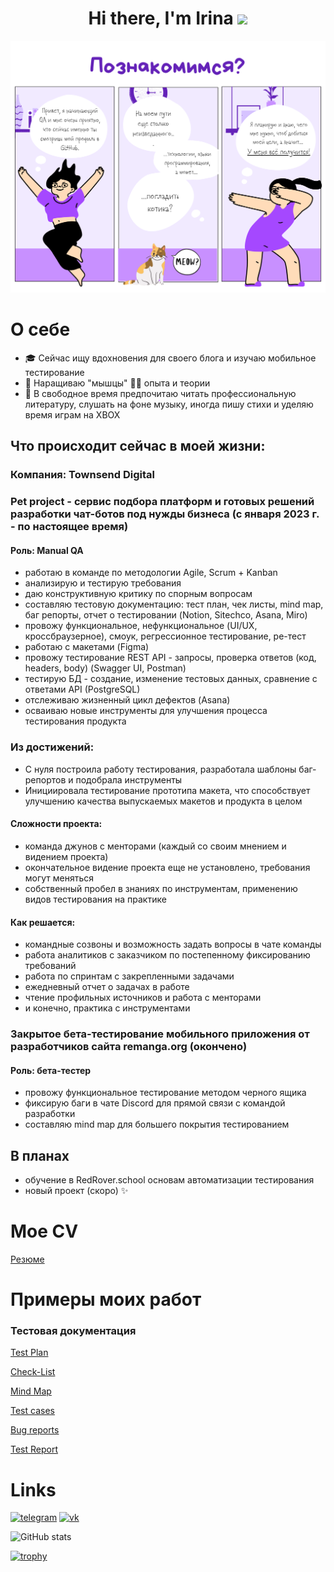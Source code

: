 <h1 align="center">Hi there, I'm Irina 
<img src="https://github.com/blackcater/blackcater/raw/main/images/Hi.gif" height="32"/></h1>
<img src=https://github.com/VergyQA/VergyQA/blob/23fad8374f0694e6877e1c4a05ca1f21c05a1bbf/Intro.png alt="Intro">

# О себе

- :mortar_board: Сейчас ищу вдохновения для своего блога и изучаю мобильное тестирование
- :memo: Наращиваю "мышцы" 🏋️‍♀️ опыта и теории
- :art: В свободное время предпочитаю читать профессиональную литературу, слушать на фоне музыку, иногда пишу стихи и уделяю время играм на XBOX

## Что происходит сейчас в моей жизни:
### Компания: Townsend Digital
### Pet project - сервис подбора платформ и готовых решений разработки чат-ботов под нужды бизнеса (с января 2023 г. - по настоящее время)
#### Роль: Manual QA
* работаю в команде по методологии Agile, Scrum + Kanban
* анализирую и тестирую требования
* даю конструктивную критику по спорным вопросам
* составляю тестовую документацию: тест план, чек листы, mind map, баг репорты, отчет о тестировании (Notion, Sitechco, Asana, Miro)
* провожу функциональное, нефункциональное (UI/UX, кроссбраузерное), смоук, регрессионное тестирование, ре-тест
* работаю с макетами (Figma)
* провожу тестирование REST API - запросы, проверка ответов (код, headers, body) (Swagger UI, Postman)
* тестирую БД - создание, изменение тестовых данных, сравнение с ответами API (PostgreSQL)
* отслеживаю жизненный цикл дефектов (Asana)
* осваиваю новые инструменты для улучшения процесса тестирования продукта

### Из достижений:

- С нуля построила работу тестирования, разработала шаблоны баг-репортов и подобрала инструменты
- Инициировала тестирование прототипа макета, что способствует улучшению качества выпускаемых макетов и продукта в целом

#### Сложности проекта:
* команда джунов с менторами (каждый со своим мнением и видением проекта)
* окончательное видение проекта еще не установлено, требования могут меняться
* собственный пробел в знаниях по инструментам, применению видов тестирования на практике

#### Как решается:
* командные созвоны и возможность задать вопросы в чате команды
* работа аналитиков с заказчиком по постепенному фиксированию требований
* работа по спринтам с закрепленными задачами
* ежедневный отчет о задачах в работе
* чтение профильных источников и работа с менторами
* и конечно, практика с инструментами

### Закрытое бета-тестирование мобильного приложения от разработчиков сайта remanga.org (окончено)
#### Роль: бета-тестер
* провожу функциональное тестирование методом черного ящика
* фиксирую баги в чате Discord для прямой связи с командой разработки
* составляю mind map для большего покрытия тестированием

## В планах
* обучение в RedRover.school основам автоматизации тестирования
* новый проект (скоро) ✨

# Мое CV
[Резюме](https://drive.google.com/file/d/1UFLIepnqSsMpqwoidEhxYnvHc-x5NWAa/view?usp=sharing)

# Примеры моих работ
### Тестовая документация
[Test Plan](https://docs.google.com/document/d/1NGHY-AQpZO-UEXUGnExflx4h6jFFo3lU_ETVEnYVBiA/edit?usp=share_link)

[Check-List](https://drive.google.com/file/d/1gOfjmj8N2nGR3ly00uhh2HBKjK7AXSnT/view?usp=share_link)

[Mind Map](https://drive.google.com/file/d/1M3LajrNcsC9qsjZ7c3evxTUY0NDOdd8e/view?usp=share_link)

[Test cases](https://drive.google.com/file/d/1VdIFnsI4V13A3IGvrS8qPx8mIPd-4hIy/view?usp=share_link)

[Bug reports](https://drive.google.com/drive/folders/1aaYgyYuBsuLFhEAqvjUrOMcLjLosAJxG?usp=share_link)

[Test Report](https://docs.google.com/document/d/1GAyo7oG5qX7yki9Ys15u9jd19210aORwjed4W0DmF8c/edit?usp=share_link)

# Links

[<img src='https://cdn.jsdelivr.net/npm/simple-icons@3.0.1/icons/telegram.svg' alt='telegram' height='40'>](http://t.me/VergyQA)   [<img src='https://cdn.jsdelivr.net/npm/simple-icons@3.0.1/icons/vk.svg' alt='vk' height='40'>](https://vk.com/irinaqa)  

![GitHub stats](https://github-readme-stats.vercel.app/api?username=VergyQA&show_icons=true) 

[![trophy](https://github-profile-trophy.vercel.app/?username=VergyQA)](https://github.com/ryo-ma/github-profile-trophy)
